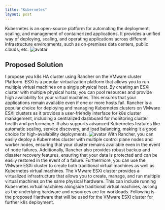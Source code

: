 ```yaml
---
title: "Kubernetes"
layout: post
---
```


Kubernetes is an open-source platform for automating the deployment, scaling, and management of containerized applications. It provides a unified way of deploying, scaling, and operating applications across different infrastructure environments, such as on-premises data centers, public clouds, etc.
<img class="post-image" src="{{ '/assets/media/kubernetes-1.png' }}" alt="avatar" onerror="this.style.display='none'">

<h2>Proposed Solution</h2>
I propose you k8s HA cluster using Rancher on the VMware cluster Platform.
ESXi is a popular virtualization platform that allows you to run multiple virtual machines on a single physical host. By creating an ESXi cluster with multiple physical hosts, you can pool resources and provide high availability for your virtual machines. This ensures that your applications remain available even if one or more hosts fail.
Rancher is a popular choice for deploying and managing Kubernetes clusters on VMware ESXi clusters as it provides a user-friendly interface for k8s cluster management, including a centralized dashboard for monitoring cluster health and performance. It also supports advanced Kubernetes features like automatic scaling, service discovery, and load balancing, making it a good choice for high-availability deployments.
<img class="post-image" src="{{ '/assets/media/kubernetes-2.png' }}" alt="avatar" onerror="this.style.display='none'">
With Rancher, you can easily deploy a Kubernetes cluster with multiple control plane nodes and worker nodes, ensuring that your cluster remains available even in the event of node failures. Additionally, Rancher also provides robust backup and disaster recovery features, ensuring that your data is protected and can be easily restored in the event of a failure. 
Furthermore, you can use the VMware ESXi cluster to create both traditional virtual machines as well as Kubernetes virtual machines. The VMware ESXi cluster provides a virtualized infrastructure that allows you to create, manage, and run multiple virtual machines on the same physical hardware. This can include running Kubernetes virtual machines alongside traditional virtual machines, as long as the underlying hardware and resources are for workloads.
Following is the proposed Hardware that will be used for the VMware ESXI cluster for further k8s deployment.
